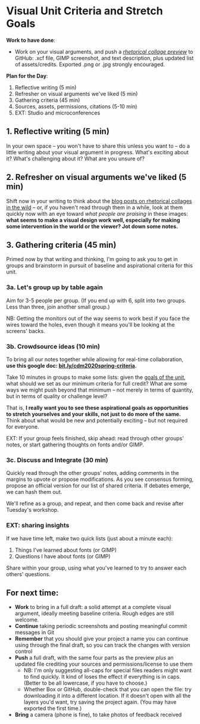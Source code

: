 



# Visual Unit Criteria and Stretch Goals

**Work to have done**:

* Work on your visual arguments, and push a _[rhetorical collage preview](https://github.com/benmiller314/visual-argument-2020spring#deadlines-and-products)_ to GitHub: .xcf file, GIMP screenshot, and text description, plus updated list of assets/credits. Exported .png or .jpg strongly encouraged.

**Plan for the Day**:
1. Reflective writing (5 min)
2. Refresher on visual arguments we've liked (5 min)
3. Gathering criteria (45 min)
4. Sources, assets, permissions, citations (5-10 min)
5. EXT: Studio and microconferences

<!-- Introduce Annette Vee: she's here to help me reflect on my teaching and keep getting better, just like you help each other see your projects through other eyes and keep getting better in the process. -->

## 1. Reflective writing (5 min) <!-- we get here at 2:38 -->
<div class="alert alert-success">
In your own space – you won't have to share this unless you want to – do a little writing about your visual argument in progress. What's exciting about it? What's challenging about it? What are you unsure of?
</div>

## 2. Refresher on visual arguments we've liked (5 min)
Shift now in your writing to think about the [blog posts on rhetorical collages in the wild]({{site.github.issues_url}}/6) – or, if you haven't read through them in a while, look at them quickly now with an eye toward _what people are praising_ in these images:  **what seems to make a visual design work well, especially for making some intervention in the world or the viewer? Jot down some notes.**

## 3. Gathering criteria (45 min)
Primed now by that writing and thinking, I'm going to ask you to get in groups and brainstorm in pursuit of baseline and aspirational criteria for this unit.

### 3a. Let's group up by table again
Aim for 3-5 people per group. (If you end up with 6, split into two groups. Less than three, join another small group.)

NB: Getting the monitors out of the way seems to work best if you face the wires toward the holes, even though it means you'll be looking at the screens' backs.

### 3b. Crowdsource ideas (10 min) <!-- start at ~2:53 -->
To bring all our notes together while allowing for real-time collaboration, **use this google doc: [bit.ly/cdm2020spring-criteria](http://bit.ly/cdm2020spring-criteria#heading=h.ed20d8tt2mfr).**

<div class="alert alert-success">
Take 10 minutes in groups to make some lists: given the <a href="https://github.com/benmiller314/visual-argument-2020spring#project-2-visual-argument--rhetorical-collage">goals of the unit</a>, what should we set as our minimum criteria for full credit? What are some ways we might push beyond that minimum – not merely in terms of quantity, but in terms of quality or challenge level?

That is, <strong>I really want you to see these aspirational goals as opportunities to stretch yourselves and your skills, not just to do more of the same.</strong> Think about what would be new and potentially exciting – but not required for everyone.
</div>

EXT: If your group feels finished, skip ahead: read through other groups' notes, or start gathering thoughts on fonts and/or GIMP.

### 3c. Discuss and Integrate (30 min)
Quickly read through the other groups' notes, adding comments in the margins to upvote or propose modifications. As you see consensus forming, propose an official version for our list of shared criteria. If debates emerge, we can hash them out.

<!-- NOTES FROM ANNETTE:
Tensions between what you're saying and what we're doing:  
* I say it's their language to contribute, but sometimes your responses override what students suggest.
* Wait longer after asking a question
 * Only a few confident enough to push back:
  * What's their incentive to participate? They'd already written it, no clear need to talk about it more. Especially if their language is just being changed by you.
* WHAT IF YOU: **give them 30 minutes to work on their projects** once the group sections of the doc are filled out and commented on. During that time, synthesize the conversation on your own, making sure to show where their input is valued (e.g. use their language). Then at end of class (last 10 min? 15?), come back with a draft for them to read through and raise questions about (or affirm). 
-->

We'll refine as a group, and repeat, and then come back and revise after Tuesday's workshop.

### EXT: sharing insights
If we have time left, make two quick lists (just about a minute each):
1. Things I've learned about fonts (or GIMP)
2. Questions I have about fonts (or GIMP)

Share within your group, using what you've learned to try to answer each others' questions.

## For next time:
* **Work** to bring in a full draft: a solid attempt at a complete visual argument, ideally meeting baseline criteria. Rough edges are still welcome.
* **Continue** taking periodic screenshots and posting meaningful commit messages in Git
* **Remember** that you should give your project a name you can continue using through the final draft, so you can track the changes with version control
* **Push** a full draft, with the same four parts as the preview *plus* an updated file crediting your sources and permissions/license to use them
  - NB: I'm only suggesting all-caps for special files readers might want to find quickly. It kind of loses the effect if everything is in caps. (Better to be all lowercase, if you have to choose.)
  - Whether Box or GitHub, double-check that you can open the file: try downloading it into a different location. If it doesn't open with all the layers you'd want, try saving the project again. (You may have exported the first time.)
* **Bring** a camera (phone is fine), to take photos of feedback received

<!-- * NB: If GitHub is giving you trouble, you can use Box instead. Just make sure that you...
  - add a link to the Box folder at the top of your GitHub README.md file.
  - grant me (or the whole organization, which is Pitt) Downloader or Editor permissions in the Box folder
  - put all the same files in the Box folder as you would have in GitHub. -->


<!--
<div class="alert alert-danger"><strong>If you couldn't get git-lfs working</strong>, and even a zip file is too big for GitHub, <a href="http://pitt.box.com">you can use Box</a> to share your Audacity file and its associated data folder. But please still do use git to keep track of your revision choices when possible, perhaps by committing screenshots. And may I suggest adding a link to your Box folder in your GitHub repository's README.md?
</div>
-->
